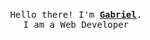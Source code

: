<p align="center">
  <br>
  <samp>
    Hello there! I'm <b><a rel="nofollow noopener noreferrer" target="_blank" href="https://www.linkedin.com/in/gabriel-moura-dev/">Gabriel</a></b>.
    <br>I am a Web Developer<br>

</samp>
